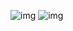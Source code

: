 ![img](https://cdn.discordapp.com/attachments/663174968791662594/983487883648331856/gearboxv3.png)
![img](https://cdn.discordapp.com/attachments/663174968791662594/983487884311015524/gearboxv3-exploded.png)

